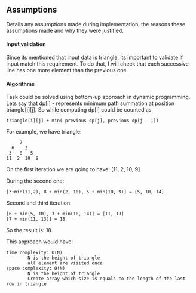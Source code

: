 ## Assumptions

Details any assumptions made during implementation, the
reasons these assumptions made and why they were justified.

#### Input validation

Since its mentioned that input data is triangle, its important to validate if input match this requirement. 
To do that, I will check that each successive line has one more element than the previous one.

#### Algorithms 

Task could be solved using bottom-up approach in dynamic programming.
Lets say that dp[i] - represents minimum path summation at position triangle[i][j].
So while computing dp[i] could be counted as 
```
triangle[i][j] + min( previous dp[j], previous dp[j - 1])
```
For example, we have triangle:
```
     7
  6    3
 3   8   5
11  2  10  9
```
On the first iteration we are going to have:
[11, 2, 10, 9]

During the second one:
```
[3+min(11,2), 8 + min(2, 10), 5 + min(10, 9)] = [5, 10, 14]
```
Second and third iteration:
```
[6 + min(5, 10), 3 + min(10, 14)] = [11, 13]
[7 + min(11, 13)] = 18
```
So the result is: 18.

This approach would have:
```
time complexity: O(N)
        N is the height of triangle
        all element are visited once
space complexity: O(N)
        N is the height of triangle
        Create array which size is equals to the length of the last row in triangle
```